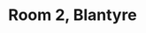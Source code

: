 ---
basin: 'No'
cudn: true
floor: Ground
grade: 2
images: []
living_room: 'No'
location: Blantyre
name: '2'
network: Wired and Wireless
title: Room 2,  Blantyre
---